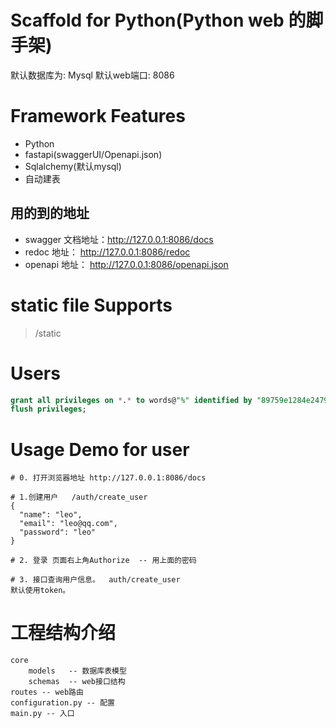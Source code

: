 # Scaffold for Python(Python web 的脚手架)

默认数据库为: Mysql
默认web端口: 8086

# Framework Features
- Python  
- fastapi(swaggerUI/Openapi.json) 
- Sqlalchemy(默认mysql)
- 自动建表 

## 用的到的地址
- swagger 文档地址：http://127.0.0.1:8086/docs
- redoc 地址：  http://127.0.0.1:8086/redoc 
- openapi 地址： http://127.0.0.1:8086/openapi.json
# static file Supports

> /static

# Users

```sql
grant all privileges on *.* to words@"%" identified by "89759e1284e2479b991d2669de104942" with grant option;
flush privileges;
```

# Usage Demo for user

```
# 0. 打开浏览器地址 http://127.0.0.1:8086/docs
 
# 1.创建用户   /auth/create_user
{
  "name": "leo",
  "email": "leo@qq.com",
  "password": "leo"
}

# 2. 登录 页面右上角Authorize  -- 用上面的密码

# 3. 接口查询用户信息。  auth/create_user
默认使用token。

```

# 工程结构介绍
```
core
    models   -- 数据库表模型
    schemas  -- web接口结构
routes -- web路由
configuration.py -- 配置
main.py -- 入口
```